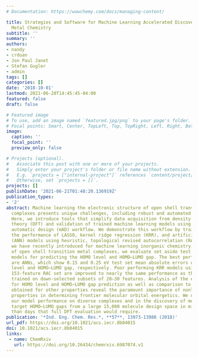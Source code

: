 ```yaml
---
# Documentation: https://wowchemy.com/docs/managing-content/

title: Strategies and Software for Machine Learning Accelerated Discovery in Transition
  Metal Chemistry
subtitle: ''
summary: ''
authors:
- nandy
- crduan
- Jon Paul Janet
- Stefan Gugler
- admin
tags: []
categories: []
date: '2018-10-01'
lastmod: 2021-06-20T14:45:45-04:00
featured: false
draft: false

# Featured image
# To use, add an image named `featured.jpg/png` to your page's folder.
# Focal points: Smart, Center, TopLeft, Top, TopRight, Left, Right, BottomLeft, Bottom, BottomRight.
image:
  caption: ''
  focal_point: ''
  preview_only: false

# Projects (optional).
#   Associate this post with one or more of your projects.
#   Simply enter your project's folder or file name without extension.
#   E.g. `projects = ["internal-project"]` references `content/project/deep-learning/index.md`.
#   Otherwise, set `projects = []`.
projects: []
publishDate: '2021-06-21T01:48:20.136919Z'
publication_types:
- '2'
abstract: Machine learning the electronic structure of open shell transition metal
  complexes presents unique challenges, including robust and automated data set generation.
  Here, we introduce tools that simplify data acquisition from density functional
  theory (DFT) and validation of trained machine learning models using the molSimplify
  automatic design (mAD) workflow. We demonstrate this workflow by training and comparing
  the performance of LASSO, kernel ridge regression (KRR), and artificial neural network
  (ANN) models using heuristic, topological revised autocorrelation (RAC) descriptors
  we have recently introduced for machine learning inorganic chemistry. On a series
  of open shell transition metal complexes, we evaluate set aside test errors of these
  models for predicting the HOMO level and HOMO–LUMO gap. The best performing models
  are ANNs, which show 0.15 and 0.25 eV test set mean absolute errors on the HOMO
  level and HOMO–LUMO gap, respectively. Poor performing KRR models using the full
  153-feature RAC set are improved to nearly the same performance as the ANNs when
  trained on down-selected subsets of 20–30 features. Analysis of the essential descriptors
  for HOMO level and HOMO–LUMO gap prediction as well as comparison to subsets previously
  obtained for other properties reveal the paramount importance of nonlocal, steric
  properties in determining frontier molecular orbital energetics. We demonstrate
  our model performance on diverse complexes and in the discovery of molecules with
  target HOMO–LUMO gaps from a large 15,000 molecule design space in minutes rather
  than days that full DFT evaluation would require.
publication: '*Ind. Eng. Chem. Res.*, **57**, 13973-13986 (2018)'
url_pdf: https://doi.org/10.1021/acs.iecr.8b04015
doi: 10.1021/acs.iecr.8b04015
links:
 - name: ChemRxiv
   url: https://doi.org/10.26434/chemrxiv.6987074.v1
---
```

